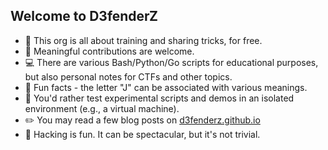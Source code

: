 ## Welcome to D3fenderZ

* 🙋‍ This org is all about training and sharing tricks, for free.
* 🔌 Meaningful contributions are welcome.
* 💻 There are various Bash/Python/Go scripts for educational purposes, but also personal notes for CTFs and other topics.
* 🍿 Fun facts - the letter "J" can be associated with various meanings. 
* 🧙 You'd rather test experimental scripts and demos in an isolated environment (e.g., a virtual machine).
* ✏️ You may read a few blog posts on [d3fenderz.github.io](https://d3fenderz.github.io)
* 🤔 Hacking is fun. It can be spectacular, but it's not trivial.
